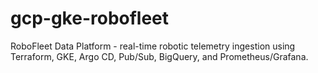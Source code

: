 # gcp-gke-robofleet
RoboFleet Data Platform - real-time robotic telemetry ingestion using Terraform, GKE, Argo CD, Pub/Sub, BigQuery, and Prometheus/Grafana.
